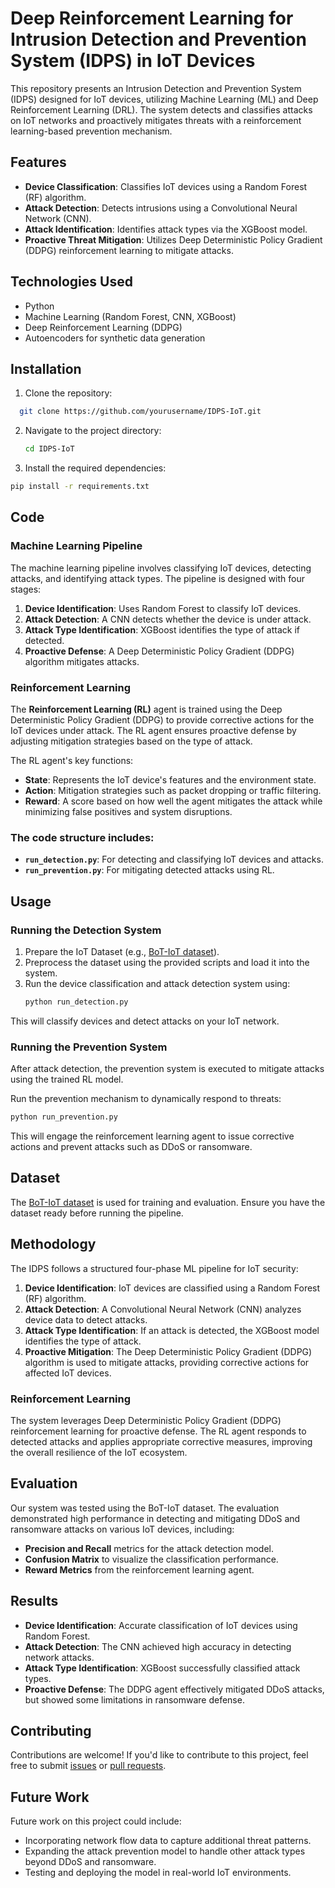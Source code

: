 # Deep Reinforcement Learning for Intrusion Detection and Prevention System (IDPS) in IoT Devices

This repository presents an Intrusion Detection and Prevention System (IDPS) designed for IoT devices, utilizing Machine Learning (ML) and Deep Reinforcement Learning (DRL). The system detects and classifies attacks on IoT networks and proactively mitigates threats with a reinforcement learning-based prevention mechanism.

## Features

- **Device Classification**: Classifies IoT devices using a Random Forest (RF) algorithm.
- **Attack Detection**: Detects intrusions using a Convolutional Neural Network (CNN).
- **Attack Identification**: Identifies attack types via the XGBoost model.
- **Proactive Threat Mitigation**: Utilizes Deep Deterministic Policy Gradient (DDPG) reinforcement learning to mitigate attacks.

## Technologies Used

- Python
- Machine Learning (Random Forest, CNN, XGBoost)
- Deep Reinforcement Learning (DDPG)
- Autoencoders for synthetic data generation

## Installation
1. Clone the repository:
 ```bash
   git clone https://github.com/yourusername/IDPS-IoT.git
 
  ```
2. Navigate to the project directory:
   ```bash
   cd IDPS-IoT
   ```
3.  Install the required dependencies:
  ```bash
  pip install -r requirements.txt
  ```

## Code

### Machine Learning Pipeline

The machine learning pipeline involves classifying IoT devices, detecting attacks, and identifying attack types. The pipeline is designed with four stages:

1. **Device Identification**: Uses Random Forest to classify IoT devices.
2. **Attack Detection**: A CNN detects whether the device is under attack.
3. **Attack Type Identification**: XGBoost identifies the type of attack if detected.
4. **Proactive Defense**: A Deep Deterministic Policy Gradient (DDPG) algorithm mitigates attacks.

### Reinforcement Learning

The **Reinforcement Learning (RL)** agent is trained using the Deep Deterministic Policy Gradient (DDPG) to provide corrective actions for the IoT devices under attack. The RL agent ensures proactive defense by adjusting mitigation strategies based on the type of attack.

The RL agent's key functions:

- **State**: Represents the IoT device's features and the environment state.
- **Action**: Mitigation strategies such as packet dropping or traffic filtering.
- **Reward**: A score based on how well the agent mitigates the attack while minimizing false positives and system disruptions.

### The code structure includes:

- **`run_detection.py`**: For detecting and classifying IoT devices and attacks.
- **`run_prevention.py`**: For mitigating detected attacks using RL.


## Usage

### Running the Detection System

1. Prepare the IoT Dataset (e.g., [BoT-IoT dataset](https://www.unsw.adfa.edu.au/unsw-canberra-cyber/cybersecurity/ADFA-NB15-Datasets/)).
2. Preprocess the dataset using the provided scripts and load it into the system.
3. Run the device classification and attack detection system using:
   ```bash
   python run_detection.py
   ```
This will classify devices and detect attacks on your IoT network.

### Running the Prevention System

After attack detection, the prevention system is executed to mitigate attacks using the trained RL model.

Run the prevention mechanism to dynamically respond to threats:

```bash
python run_prevention.py
```
This will engage the reinforcement learning agent to issue corrective actions and prevent attacks such as DDoS or ransomware.

## Dataset

The [BoT-IoT dataset](https://www.unsw.adfa.edu.au/unsw-canberra-cyber/cybersecurity/ADFA-NB15-Datasets/) is used for training and evaluation. Ensure you have the dataset ready before running the pipeline.

## Methodology

The IDPS follows a structured four-phase ML pipeline for IoT security:

1. **Device Identification**: IoT devices are classified using a Random Forest (RF) algorithm.
2. **Attack Detection**: A Convolutional Neural Network (CNN) analyzes device data to detect attacks.
3. **Attack Type Identification**: If an attack is detected, the XGBoost model identifies the type of attack.
4. **Proactive Mitigation**: The Deep Deterministic Policy Gradient (DDPG) algorithm is used to mitigate attacks, providing corrective actions for affected IoT devices.

### Reinforcement Learning

The system leverages Deep Deterministic Policy Gradient (DDPG) reinforcement learning for proactive defense. The RL agent responds to detected attacks and applies appropriate corrective measures, improving the overall resilience of the IoT ecosystem.

## Evaluation

Our system was tested using the BoT-IoT dataset. The evaluation demonstrated high performance in detecting and mitigating DDoS and ransomware attacks on various IoT devices, including:

- **Precision and Recall** metrics for the attack detection model.
- **Confusion Matrix** to visualize the classification performance.
- **Reward Metrics** from the reinforcement learning agent.

## Results

- **Device Identification**: Accurate classification of IoT devices using Random Forest.
- **Attack Detection**: The CNN achieved high accuracy in detecting network attacks.
- **Attack Type Identification**: XGBoost successfully classified attack types.
- **Proactive Defense**: The DDPG agent effectively mitigated DDoS attacks, but showed some limitations in ransomware defense.

## Contributing

Contributions are welcome! If you'd like to contribute to this project, feel free to submit [issues](https://github.com/yourusername/IDPS-IoT/issues) or [pull requests](https://github.com/yourusername/IDPS-IoT/pulls).

## Future Work

Future work on this project could include:

- Incorporating network flow data to capture additional threat patterns.
- Expanding the attack prevention model to handle other attack types beyond DDoS and ransomware.
- Testing and deploying the model in real-world IoT environments.

